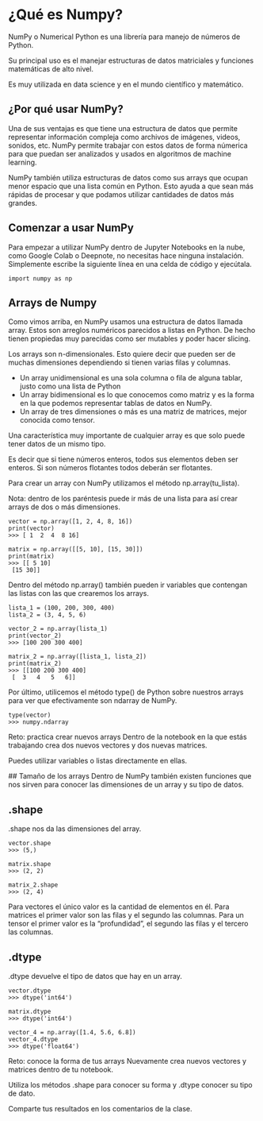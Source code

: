 # ¿Qué es Numpy?

NumPy o Numerical Python es una librería para manejo de números de Python.

Su principal uso es el manejar estructuras de datos matriciales y funciones matemáticas de alto nivel.

Es muy utilizada en data science y en el mundo científico y matemático.

## ¿Por qué usar NumPy?

Una de sus ventajas es que tiene una estructura de datos que permite representar información compleja como archivos de imágenes, videos, sonidos, etc. NumPy permite trabajar con estos datos de forma númerica para que puedan ser analizados y usados en algoritmos de machine learning.

NumPy también utiliza estructuras de datos como sus arrays que ocupan menor espacio que una lista común en Python. Esto ayuda a que sean más rápidas de procesar y que podamos utilizar cantidades de datos más grandes.


## Comenzar a usar NumPy
Para empezar a utilizar NumPy dentro de Jupyter Notebooks en la nube, como Google Colab o Deepnote, no necesitas hace ninguna instalación. Simplemente escribe la siguiente línea en una celda de código y ejecútala.

````
import numpy as np
````

## Arrays de Numpy
Como vimos arriba, en NumPy usamos una estructura de datos llamada array. Estos son arreglos numéricos parecidos a listas en Python. De hecho tienen propiedas muy parecidas como ser mutables y poder hacer slicing.

Los arrays son n-dimensionales. Esto quiere decir que pueden ser de muchas dimensiones dependiendo si tienen varias filas y columnas.

* Un array unidimensional es una sola columna o fila de alguna tablar, justo como una lista de Python
* Un array bidimensional es lo que conocemos como matriz y es la forma en la que podemos representar tablas de datos en NumPy.
* Un array de tres dimensiones o más es una matriz de matrices, mejor conocida como tensor.

Una característica muy importante de cualquier array es que solo puede tener datos de un mismo tipo.

Es decir que si tiene números enteros, todos sus elementos deben ser enteros. Si son números flotantes todos deberán ser flotantes.

Para crear un array con NumPy utilizamos el método np.array(tu_lista).

Nota: dentro de los paréntesis puede ir más de una lista para así crear arrays de dos o más dimensiones.

````
vector = np.array([1, 2, 4, 8, 16])
print(vector)
>>> [ 1  2  4  8 16]

matrix = np.array([[5, 10], [15, 30]])
print(matrix)
>>> [[ 5 10]
 [15 30]]
````
Dentro del método np.array() también pueden ir variables que contengan las listas con las que crearemos los arrays.

````
lista_1 = (100, 200, 300, 400)
lista_2 = (3, 4, 5, 6)

vector_2 = np.array(lista_1)
print(vector_2)
>>> [100 200 300 400]

matrix_2 = np.array([lista_1, lista_2])
print(matrix_2)
>>> [[100 200 300 400]
 [  3   4   5   6]]
````
Por último, utilicemos el método type() de Python sobre nuestros arrays para ver que efectivamente son ndarray de NumPy.

````
type(vector)
>>> numpy.ndarray
````

Reto: practica crear nuevos arrays
Dentro de la notebook en la que estás trabajando crea dos nuevos vectores y dos nuevas matrices.

Puedes utilizar variables o listas directamente en ellas.

## Tamaño de los arrays
Dentro de NumPy también existen funciones que nos sirven para conocer las dimensiones de un array y su tipo de datos.

## .shape
.shape nos da las dimensiones del array.

````
vector.shape
>>> (5,)

matrix.shape
>>> (2, 2)

matrix_2.shape
>>> (2, 4)
````
Para vectores el único valor es la cantidad de elementos en él.
Para matrices el primer valor son las filas y el segundo las columnas.
Para un tensor el primer valor es la “profundidad”, el segundo las filas y el tercero las columnas.

## .dtype
.dtype devuelve el tipo de datos que hay en un array.

````
vector.dtype
>>> dtype('int64')

matrix.dtype
>>> dtype('int64')

vector_4 = np.array([1.4, 5.6, 6.8])
vector_4.dtype
>>> dtype('float64')
````
Reto: conoce la forma de tus arrays
Nuevamente crea nuevos vectores y matrices dentro de tu notebook.

Utiliza los métodos .shape para conocer su forma y .dtype conocer su tipo de dato.

Comparte tus resultados en los comentarios de la clase.